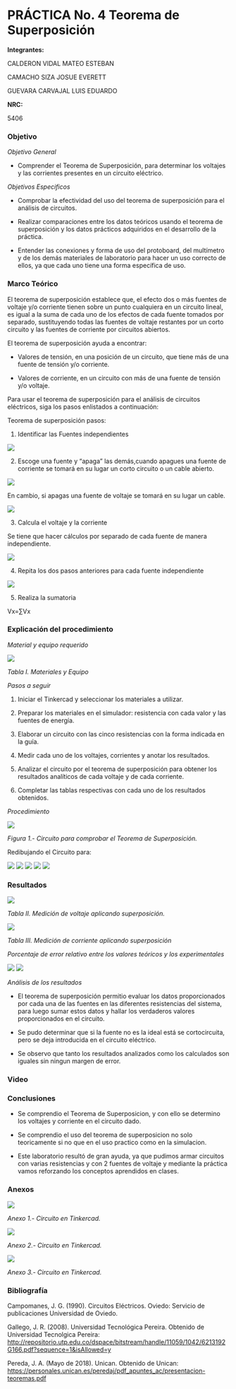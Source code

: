 
# PRÁCTICA No. 4 Teorema de Superposición

**Integrantes:**

CALDERON VIDAL MATEO ESTEBAN

CAMACHO SIZA JOSUE EVERETT

GUEVARA CARVAJAL LUIS EDUARDO

**NRC:**

5406

### Objetivo

*Objetivo General*

- Comprender el Teorema de Superposición, para determinar los voltajes y las corrientes presentes en un circuito eléctrico.

*Objetivos Especificos*

- Comprobar la efectividad del uso del teorema de superposición para el análisis de circuitos.

- Realizar comparaciones entre los datos teóricos usando el teorema de superposición y los datos prácticos adquiridos en el desarrollo de la práctica.

- Entender las conexiones y forma de uso del protoboard, del multímetro y de los   demás materiales de laboratorio para hacer un uso correcto de ellos, ya que cada uno tiene una forma específica de uso.

### Marco Teórico

El teorema de superposición establece que, el efecto dos o más fuentes de voltaje y/o corriente tienen sobre un punto cualquiera en un circuito lineal, es igual a la suma de cada uno de los efectos de cada fuente tomados por separado, sustituyendo todas las fuentes de voltaje restantes por un corto circuito y las fuentes de corriente por circuitos abiertos.

El teorema de superposición ayuda a encontrar:

- Valores de tensión, en una posición de un circuito, que tiene más de una fuente de tensión y/o corriente.

- Valores de corriente, en un circuito con más de una fuente de tensión y/o voltaje.

Para usar el teorema de superposición para el análisis de circuitos eléctricos, siga los pasos enlistados a continuación:

Teorema de superposición pasos:

1. Identificar las Fuentes independientes

<img src="Imagenes/circuito1.jpg">

2. Escoge una fuente y “apaga” las demás,cuando apagues una fuente de corriente se tomará en su lugar un corto circuito o un cable abierto.

<img src="Imagenes/circuito2.jpg">

En cambio, si apagas una fuente de voltaje se tomará en su lugar un cable.

<img src="Imagenes/circuito3.jpg">

3. Calcula el voltaje y la corriente

Se tiene que hacer cálculos por separado de cada fuente de manera independiente.

<img src="Imagenes/circuitoa.jpg">

4. Repita los dos pasos anteriores para cada fuente independiente

<img src="Imagenes/circuitob.jpg">

5. Realiza la sumatoria

Vx=∑Vx

### Explicación del procedimiento

*Material y equipo requerido*

<img src="Imagenes/tabla1.jpg">

*Tabla I. Materiales y Equipo*

*Pasos a seguir*

1. Iniciar el Tinkercad y seleccionar los materiales a utilizar.

2. Preparar los materiales en el simulador: resistencia con cada valor y las fuentes de energía.

3. Elaborar un circuito con las cinco resistencias con la forma indicada en la guía.

4. Medir cada uno de los voltajes, corrientes y anotar los resultados.

5. Analizar el circuito por el teorema de superposición para obtener los resultados analíticos de cada voltaje y de cada corriente.
 
6. Completar las tablas respectivas con cada uno de los resultados obtenidos.

*Procedimiento*

<img src="Imagenes/fig1a.jpg">

*Figura 1.- Circuito para comprobar el Teorema de Superposición.*

Redibujando el Circuito para:

<img src="Imagenes/circuitoA.jpeg">

<img src="Imagenes/circuitoA2.jpeg">

<img src="Imagenes/circuitoB.jpeg">

<img src="Imagenes/circuitoB2.jpeg">

<img src="Imagenes/circuitoB3.jpeg">

### Resultados

<img src="Imagenes/tabla2.jpg">

*Tabla II. Medición de voltaje aplicando superposición.*

<img src="Imagenes/tabla3_1.jpg">

*Tabla III. Medición de corriente aplicando superposición*

*Porcentaje de error relativo entre los valores teóricos y los experimentales*

<img src="Imagenes/error1.jpg">

<img src="Imagenes/error2.jpg">

*Análisis de los resultados*

- El teorema de superposición permitio evaluar los datos proporcionados por cada una de las fuentes en las diferentes resistencias del sistema, para luego sumar estos datos y hallar los verdaderos valores proporcionados en el circuito.

- Se pudo determinar que si la fuente no es la ideal está se cortocircuita, pero se deja introducida en el circuito eléctrico.

- Se observo que tanto los resultados analizados como los calculados son iguales sin ningun margen de error.

### Video

### Conclusiones

- Se comprendio el Teorema de Superposicion, y con ello se determino los voltajes y corriente en el circuito dado.

-  Se comprendio el uso del teorema de superposicion no solo teoricamente si no que en el uso practico como en la simulacion.

- Este laboratorio resultó de gran ayuda, ya que pudimos armar circuitos con varias resistencias y con 2 fuentes de voltaje y mediante la práctica vamos reforzando los conceptos aprendidos en clases.

### Anexos

<img src="Imagenes/anexo1.jpg">

*Anexo 1.- Circuito en Tinkercad.*

<img src="Imagenes/anexo2.jpg">

*Anexo 2.- Circuito en Tinkercad.*

<img src="Imagenes/anexo3.jpg">

*Anexo 3.- Circuito en Tinkercad.*

### Bibliografía

Campomanes, J. G. (1990). Circuitos Eléctricos. Oviedo: Servicio de publicaciones Universidad de Oviedo.

Gallego, J. R. (2008). Universidad Tecnológica Pereira. Obtenido de Universidad Tecnolgica Pereira: http://repositorio.utp.edu.co/dspace/bitstream/handle/11059/1042/6213192G166.pdf?sequence=1&isAllowed=y

Pereda, J. A. (Mayo de 2018). Unican. Obtenido de Unican: https://personales.unican.es/peredaj/pdf_apuntes_ac/presentacion-teoremas.pdf
